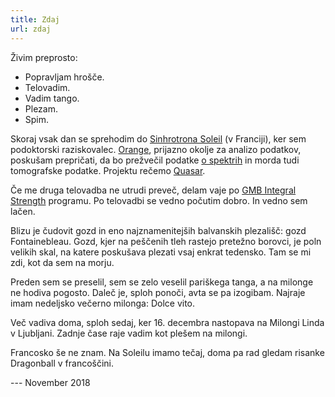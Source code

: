 ```yaml
---
title: Zdaj
url: zdaj
---
```


Živim preprosto:

- Popravljam hrošče.
- Telovadim.
- Vadim tango.
- Plezam.
- Spim.

Skoraj vsak dan se sprehodim do [Sinhrotrona Soleil](https://www.synchrotron-soleil.fr/)
(v Franciji), ker sem podoktorski raziskovalec.
[Orange](https://orange.biolab.si), prijazno okolje za analizo podatkov, poskušam prepričati,
da bo prežvečil
podatke [o spektrih](https://github.com/quasars/orange-spectroscopy) in morda tudi
tomografske podatke. Projektu rečemo [Quasar](https://quasar.codes).

Če me druga telovadba ne utrudi preveč, delam vaje po
[GMB Integral Strength](https://gmb.io/is/) programu. Po telovadbi se
vedno počutim dobro. In vedno sem lačen.

Blizu je čudovit gozd in eno najznamenitejših
balvanskih plezališč: gozd Fontainebleau. Gozd, kjer na peščenih tleh
rastejo pretežno borovci, je poln velikih skal, na katere
poskušava plezati vsaj enkrat tedensko. Tam se mi zdi, kot da sem na morju.

Preden sem se preselil, sem se zelo veselil pariškega tanga, a na milonge ne
hodiva pogosto.
Daleč je, sploh ponoči, avta se pa izogibam. Najraje imam nedeljsko večerno milonga: Dolce vito.

Več vadiva doma, sploh sedaj, ker 16. decembra nastopava na Milongi Linda v Ljubljani.
Zadnje čase raje vadim kot plešem na milongi.

Francosko še ne znam. Na Soleilu imamo tečaj, doma pa rad gledam risanke Dragonball
v francoščini.

--- November 2018
